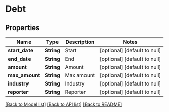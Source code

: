 # Debt

## Properties
Name | Type | Description | Notes
------------ | ------------- | ------------- | -------------
**start_date** | **String** | Start | [optional] [default to null]
**end_date** | **String** | End | [optional] [default to null]
**amount** | **String** | Amount | [optional] [default to null]
**max_amount** | **String** | Max amount | [optional] [default to null]
**industry** | **String** | Industry | [optional] [default to null]
**reporter** | **String** | Reporter | [optional] [default to null]

[[Back to Model list]](../README.md#documentation-for-models) [[Back to API list]](../README.md#documentation-for-api-endpoints) [[Back to README]](../README.md)


